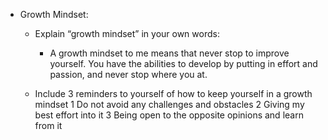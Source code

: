 - Growth Mindset:
  - Explain “growth mindset” in your own words:
    - A growth mindset to me means that never stop to improve yourself. You have the abilities to develop by putting in effort and passion, and never stop where you at.

  - Include 3 reminders to yourself of how to keep yourself in a growth mindset
    1 Do not avoid any challenges and obstacles
    2 Giving my best effort into it
    3 Being open to the opposite opinions and learn from it
